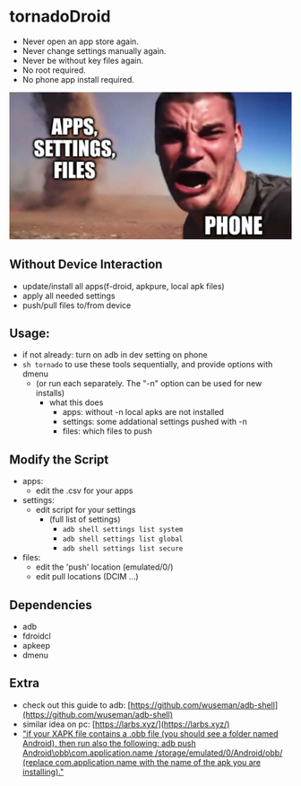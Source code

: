 # tornadoDroid

- Never open an app store again.
- Never change settings manually again.
- Never be without key files again.
- No root required.
- No phone app install required.

![](HERE_IT_COMES.png)

## Without Device Interaction
- update/install all apps(f-droid, apkpure, local apk files)
- apply all needed settings
- push/pull files to/from device

## Usage:
- if not already: turn on adb in dev setting on phone
- `sh tornado` to use these tools sequentially, and provide options with dmenu
	- (or run each separately. The "-n" option can be used for new installs)
		- what this does
			- apps: without -n local apks are not installed
			- settings: some addational settings pushed with -n
			- files: which files to push

## Modify the Script
- apps:
	- edit the .csv for your apps
- settings:
	- edit script for your settings
		- (full list of settings)
			- `adb shell settings list system`
			- `adb shell settings list global`
			- `adb shell settings list secure`
- files:
	- edit the 'push' location (emulated/0/)
	- edit pull locations (DCIM ...)

## Dependencies
- adb
- fdroidcl
- apkeep
- dmenu

## Extra
- check out this guide to adb: [https://github.com/wuseman/adb-shell](https://github.com/wuseman/adb-shell)
- similar idea on pc: [https://larbs.xyz/](https://larbs.xyz/)
- ["if your XAPK file contains a .obb file (you should see a folder named Android), then run also the following: adb push Android\obb\com.application.name /storage/emulated/0/Android/obb/ (replace com.application.name with the name of the apk you are installing)."](https://android.stackexchange.com/a/234797)
